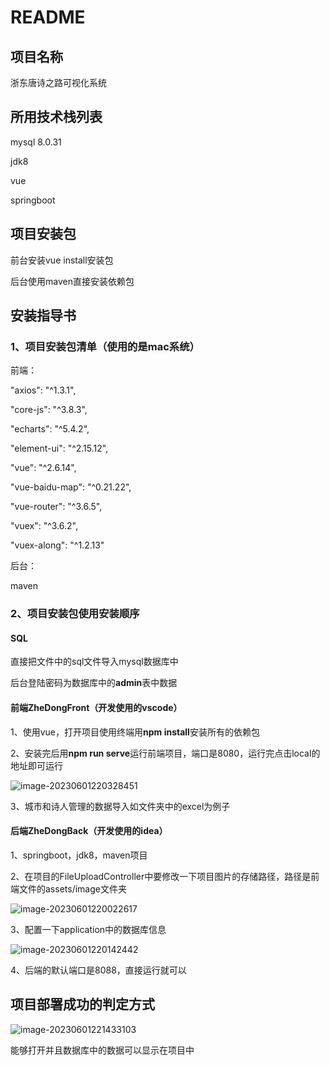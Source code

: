 # README

## 项目名称

浙东唐诗之路可视化系统

## 所用技术栈列表

mysql 8.0.31 

jdk8 

vue 

springboot

## 项目安装包

前台安装vue install安装包

后台使用maven直接安装依赖包

## 安装指导书

### 1、项目安装包清单（使用的是mac系统）

前端：

  "axios": "^1.3.1",

  "core-js": "^3.8.3",

  "echarts": "^5.4.2",

  "element-ui": "^2.15.12",

  "vue": "^2.6.14",

  "vue-baidu-map": "^0.21.22",

  "vue-router": "^3.6.5",

  "vuex": "^3.6.2",

  "vuex-along": "^1.2.13"

后台：

maven

### 2、项目安装包使用安装顺序

#### SQL

直接把文件中的sql文件导入mysql数据库中

后台登陆密码为数据库中的**admin**表中数据

#### 前端ZheDongFront（开发使用的vscode）

1、使用vue，打开项目使用终端用**npm install**安装所有的依赖包

2、安装完后用**npm run serve**运行前端项目，端口是8080，运行完点击local的地址即可运行

![image-20230601220328451](/Users/fuxiaolong/Pictures/Typora/image-20230601220328451.png)

3、城市和诗人管理的数据导入如文件夹中的excel为例子

#### 后端ZheDongBack（开发使用的idea）

1、springboot，jdk8，maven项目

2、在项目的FileUploadController中要修改一下项目图片的存储路径，路径是前端文件的assets/image文件夹

![image-20230601220022617](/Users/fuxiaolong/Pictures/Typora/image-20230601220022617.png)

3、配置一下application中的数据库信息

![image-20230601220142442](/Users/fuxiaolong/Pictures/Typora/image-20230601220142442.png)

4、后端的默认端口是8088，直接运行就可以

## 项目部署成功的判定方式

![image-20230601221433103](/Users/fuxiaolong/Pictures/Typora/image-20230601221433103.png)

能够打开并且数据库中的数据可以显示在项目中
